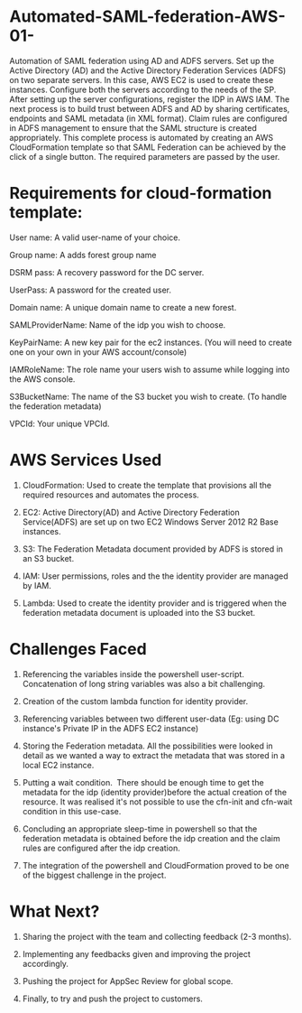 # Automated-SAML-federation-AWS-01-
Automation of SAML federation using AD and ADFS servers. Set up the Active Directory (AD) and the Active Directory Federation Services (ADFS) on two separate servers. In this case, AWS EC2 is used to create these instances. Configure both the servers according to the needs of the SP. After setting up the server configurations, register the IDP in AWS IAM. The next process is to build trust between ADFS and AD by sharing certificates, endpoints and SAML metadata (in XML format). Claim rules are configured in ADFS management to ensure that the SAML structure is created appropriately. This complete process is automated by creating an AWS CloudFormation template so that SAML Federation can be achieved by the click of a single button. The required parameters are passed by the user.

# Requirements for cloud-formation template:
User name: A valid user-name of your choice.

Group name: A adds forest group name

DSRM pass: A recovery password for the DC server.

UserPass: A password for the created user.

Domain name: A unique domain name to create a new forest.

SAMLProviderName: Name of the idp you wish to choose.

KeyPairName: A new key pair for the ec2 instances. (You will need to create one on your own in your AWS account/console)

IAMRoleName: The role name your users wish to assume while logging into the AWS console.

S3BucketName: The name of the S3 bucket you wish to create. (To handle the federation metadata)

VPCId: Your unique VPCId.

# AWS Services Used
1. CloudFormation: Used to create the template that provisions all the required resources and automates the process.

2. EC2: Active Directory(AD) and Active Directory Federation Service(ADFS) are set up on two EC2 Windows Server 2012 R2 Base instances.

3. S3: The Federation Metadata document provided by ADFS is stored in an S3 bucket.

4. IAM: User permissions, roles and the the identity provider are managed by IAM.

5. Lambda: Used to create the identity provider and is triggered when the federation metadata document is uploaded into the S3 bucket.

# Challenges Faced
1. Referencing the variables inside the powershell user-script. Concatenation of long string variables was also a bit challenging.

2. Creation of the custom lambda function for identity provider.

3. Referencing variables between two different user-data (Eg: using DC instance's Private IP in the ADFS EC2 instance)

4. Storing the Federation metadata. All the possibilities were looked in detail as we wanted a way to extract the metadata that was stored in a local EC2 instance.

5. Putting a wait condition.  There should be enough time to get the metadata for the idp (identity provider)before the actual creation of the resource. It was realised it's not possible to use the cfn-init and cfn-wait condition in this use-case.

6. Concluding an appropriate sleep-time in powershell so that the federation metadata is obtained before the idp creation and the claim rules are configured after the idp creation.

7. The integration of the powershell and CloudFormation proved to be one of the biggest challenge in the project.

# What Next?
1. Sharing the project with the team and collecting feedback (2-3 months).

2. Implementing any feedbacks given and improving the project accordingly.

3. Pushing the project for AppSec Review for global scope.

4. Finally, to try and push the project to customers.
